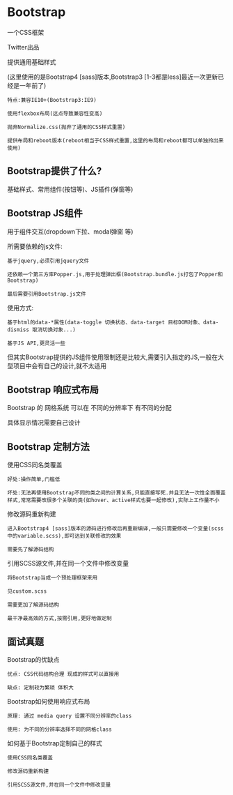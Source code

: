 # Bootstrap

一个CSS框架

Twitter出品

提供通用基础样式

(这里使用的是Bootstrap4 [sass]版本,Bootstrap3 [1-3都是less]最近一次更新已经是一年前了)
	
	特点:兼容IE10+(Bootstrap3:IE9)

	使用flexbox布局(这点导致兼容性变高)

	抛弃Normalize.css(抛弃了通用的CSS样式重置)

	提供布局和reboot版本(reboot相当于CSS样式重置,这里的布局和reboot都可以单独拎出来使用)

## Bootstrap提供了什么?

基础样式、常用组件(按钮等)、JS插件(弹窗等)


## Bootstrap JS组件

用于组件交互(dropdown下拉、modal弹窗 等)

所需要依赖的js文件:

	基于jquery,必须引用jquery文件

	还依赖一个第三方库Popper.js,用于处理弹出框(Bootstrap.bundle.js打包了Popper和Bootstrap)

	最后需要引用Bootstrap.js文件

使用方式:

	基于html的data-*属性(data-toggle 切换状态、data-target 目标DOM对象、data-dismiss 取消切换对象...)

	基于JS API,更灵活一些

但其实Bootstrap提供的JS组件使用限制还是比较大,需要引入指定的JS,一般在大型项目中会有自己的设计,就不太适用

## Bootstrap 响应式布局

Bootstrap 的 网格系统 可以在 不同的分辨率下 有不同的分配

具体显示情况需要自己设计

## Bootstrap 定制方法

使用CSS同名类覆盖

	好处:操作简单,门槛低

	坏处:无法再使用Bootstrap不同的类之间的计算关系,只能直接写死.并且无法一次性全面覆盖样式,常常需要改很多个关联的类(如hover、active样式也要一起修改),实际上工作量不小

修改源码重新构建

	进入Bootstrap4 [sass]版本的源码进行修改后再重新编译,一般只需要修改一个变量(scss中的variable.scss),即可达到关联修改的效果

	需要先了解源码结构

引用SCSS源文件,并在同一个文件中修改变量

	将Bootstrap当成一个预处理框架来用

	见custom.scss

	需要更加了解源码结构

	最干净最高效的方式,按需引用,更好地做定制

## 面试真题

Bootstrap的优缺点

	优点: CSS代码结构合理 现成的样式可以直接用

	缺点: 定制较为繁琐 体积大


Bootstrap如何使用响应式布局

	原理: 通过 media query 设置不同分辨率的class

	使用: 为不同的分辨率选择不同的网格class

如何基于Bootstrap定制自己的样式

	使用CSS同名类覆盖

	修改源码重新构建

	引用SCSS源文件,并在同一个文件中修改变量













